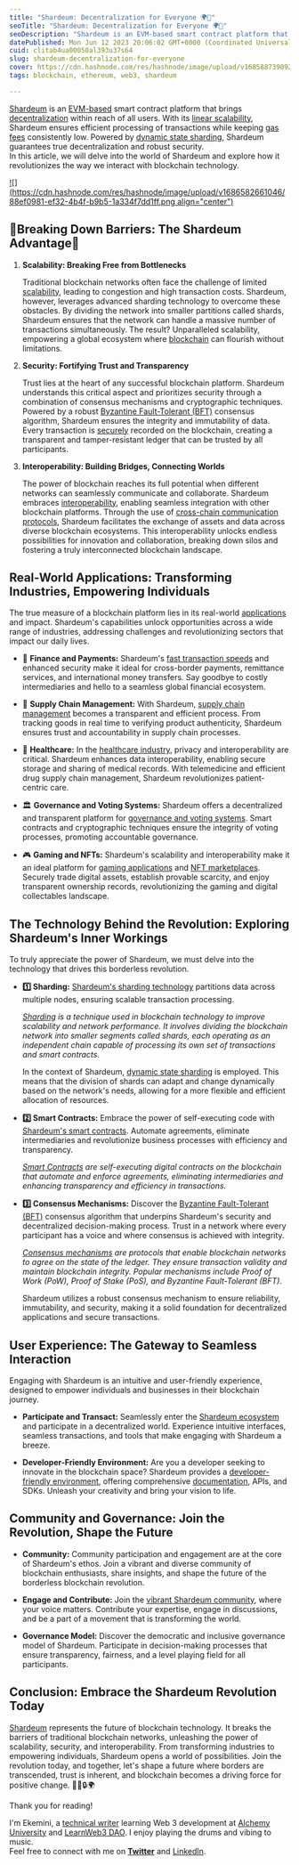 ```yaml
---
title: "Shardeum: Decentralization for Everyone 🌍💫"
seoTitle: "Shardeum: Decentralization for Everyone 🌍💫"
seoDescription: "Shardeum is an EVM-based smart contract platform that brings decentralization within reach of all users. With its linear scalability, Shardeum ensures effic"
datePublished: Mon Jun 12 2023 20:06:02 GMT+0000 (Coordinated Universal Time)
cuid: clitab4ua00050al393u37s64
slug: shardeum-decentralization-for-everyone
cover: https://cdn.hashnode.com/res/hashnode/image/upload/v1685887390924/81755f10-2d7f-4f1e-b1c5-6df0a1bd0ff9.jpeg
tags: blockchain, ethereum, web3, shardeum

---
```


[Shardeum](https://shardeum.org/) is an [EVM-based](http://ethereum.org/en/developers/docs/evm/) smart contract platform that brings [decentralization](https://shardeum.org/blog/what-is-decentralization/) within reach of all users. With its [linear scalability](https://shardeum.org/blog/worlds-first-auto-scaling-demo-by-blockchain-network/), Shardeum ensures efficient processing of transactions while keeping [gas fees](https://shardeum.org/blog/what-are-gas-fees/) consistently low. Powered by [dynamic state sharding](https://shardeum.org/blog/dynamic-state-sharding-shardeum/), Shardeum guarantees true decentralization and robust security.  
In this article, we will delve into the world of Shardeum and explore how it revolutionizes the way we interact with blockchain technology.

[![](https://cdn.hashnode.com/res/hashnode/image/upload/v1686582661046/88ef0981-ef32-4b4f-b9b5-1a334f7dd1ff.png align="center")](https://twitter.com/shardeum/status/1664519744572014592?s=20)

## 🌟Breaking Down Barriers: The Shardeum Advantage🌟

1. **Scalability: Breaking Free from Bottlenecks**
    
    Traditional blockchain networks often face the challenge of limited [scalability](https://shardeum.org/blog/what-is-blockchain-scalability/), leading to congestion and high transaction costs. Shardeum, however, leverages advanced sharding technology to overcome these obstacles. By dividing the network into smaller partitions called shards, Shardeum ensures that the network can handle a massive number of transactions simultaneously. The result? Unparalleled scalability, empowering a global ecosystem where [blockchain](https://www.investopedia.com/terms/b/blockchain.asp) can flourish without limitations.
    
2. **Security: Fortifying Trust and Transparency**
    
    Trust lies at the heart of any successful blockchain platform. Shardeum understands this critical aspect and prioritizes security through a combination of consensus mechanisms and cryptographic techniques. Powered by a robust [Byzantine Fault-Tolerant (BFT)](https://academy.binance.com/en/articles/byzantine-fault-tolerance-explained) consensus algorithm, Shardeum ensures the integrity and immutability of data. Every transaction is [securely](https://shardeum.org/explore/faqs/security/) recorded on the blockchain, creating a transparent and tamper-resistant ledger that can be trusted by all participants.
    
3. **Interoperability: Building Bridges, Connecting Worlds**
    
    The power of blockchain reaches its full potential when different networks can seamlessly communicate and collaborate. Shardeum embraces [interoperability](https://shardeum.org/blog/blockchain-interoperability/), enabling seamless integration with other blockchain platforms. Through the use of [cross-chain communication protocols](https://shardeum.org/blog/cross-chain-ecosystem/), Shardeum facilitates the exchange of assets and data across diverse blockchain ecosystems. This interoperability unlocks endless possibilities for innovation and collaboration, breaking down silos and fostering a truly interconnected blockchain landscape.
    

## Real-World Applications: Transforming Industries, Empowering Individuals

The true measure of a blockchain platform lies in its real-world [applications](https://shardeum.org/blog/what-are-decentralized-applications/) and impact. Shardeum's capabilities unlock opportunities across a wide range of industries, addressing challenges and revolutionizing sectors that impact our daily lives.

* 🏦 **Finance and Payments:** Shardeum's [fast transaction speeds](https://study.bitkeep.com/en/?ht_kb=speed-always-sharding-with-shardeum) and enhanced security make it ideal for cross-border payments, remittance services, and international money transfers. Say goodbye to costly intermediaries and hello to a seamless global financial ecosystem.
    
* 🚚 **Supply Chain Management:** With Shardeum, [supply chain management](https://consensys.net/blockchain-use-cases/supply-chain-management/) becomes a transparent and efficient process. From tracking goods in real time to verifying product authenticity, Shardeum ensures trust and accountability in supply chain processes.
    
* 🏥 **Healthcare:** In the [healthcare industry](https://builtin.com/blockchain/blockchain-healthcare-applications-companies), privacy and interoperability are critical. Shardeum enhances data interoperability, enabling secure storage and sharing of medical records. With telemedicine and efficient drug supply chain management, Shardeum revolutionizes patient-centric care.
    
* 🏛️ **Governance and Voting Systems:** Shardeum offers a decentralized and transparent platform for [governance and voting systems](https://www.futurelearn.com/info/courses/introduction-to-blockchain-dlt/0/steps/250310#:~:text=Here%2C%20'governance'%20refers%20to,is%20that%20it%20maintains%20decentralisation.). Smart contracts and cryptographic techniques ensure the integrity of voting processes, promoting accountable governance.
    
* 🎮 **Gaming and NFTs:** Shardeum's scalability and interoperability make it an ideal platform for [gaming applications](https://academy.binance.com/en/articles/what-is-gamefi-and-how-does-it-work) and [NFT marketplaces](https://www.blockchain-council.org/nft/nft-marketplace/). Securely trade digital assets, establish provable scarcity, and enjoy transparent ownership records, revolutionizing the gaming and digital collectables landscape.
    

## The Technology Behind the Revolution: Exploring Shardeum's Inner Workings

To truly appreciate the power of Shardeum, we must delve into the technology that drives this borderless revolution.

* **1️⃣ Sharding:** [Shardeum's sharding technology](https://shardeum.org/blog/sharding-types/) partitions data across multiple nodes, ensuring scalable transaction processing.
    
    [*Sharding*](https://www.techtarget.com/searchoracle/definition/sharding) *is a technique used in blockchain technology to improve scalability and network performance. It involves dividing the blockchain network into smaller segments called shards, each operating as an independent chain capable of processing its own set of transactions and smart contracts.*
    
    In the context of Shardeum, [dynamic state sharding](https://shardeum.org/blog/dynamic-state-sharding-shardeum/) is employed. This means that the division of shards can adapt and change dynamically based on the network's needs, allowing for a more flexible and efficient allocation of resources.
    
* **2️⃣ Smart Contracts:** Embrace the power of self-executing code with [Shardeum's smart contracts](https://shardeum.org/blog/how-to-deploy-smart-contract-on-shardeum-testnet-hardhat/). Automate agreements, eliminate intermediaries and revolutionize business processes with efficiency and transparency.
    
    [*Smart Contracts*](https://ethereum.org/en/developers/docs/smart-contracts/) *are self-executing digital contracts on the blockchain that automate and enforce agreements, eliminating intermediaries and enhancing transparency and efficiency in transactions.*
    
* **3️⃣ Consensus Mechanisms:** Discover the [Byzantine Fault-Tolerant (BFT)](https://academy.binance.com/en/articles/byzantine-fault-tolerance-explained) consensus algorithm that underpins Shardeum's security and decentralized decision-making process. Trust in a network where every participant has a voice and where consensus is achieved with integrity.
    
    [*Consensus mechanisms*](https://ethereum.org/en/developers/docs/consensus-mechanisms/) *are protocols that enable blockchain networks to agree on the state of the ledger. They ensure transaction validity and maintain blockchain integrity. Popular mechanisms include Proof of Work (PoW), Proof of Stake (PoS), and Byzantine Fault-Tolerant (BFT).*
    
    Shardeum utilizes a robust consensus mechanism to ensure reliability, immutability, and security, making it a solid foundation for decentralized applications and secure transactions.
    

## User Experience: The Gateway to Seamless Interaction

Engaging with Shardeum is an intuitive and user-friendly experience, designed to empower individuals and businesses in their blockchain journey.

* **Participate and Transact:** Seamlessly enter the [Shardeum ecosystem](https://docs.shardeum.org/network/explorer) and participate in a decentralized world. Experience intuitive interfaces, seamless transactions, and tools that make engaging with Shardeum a breeze.
    
* **Developer-Friendly Environment:** Are you a developer seeking to innovate in the blockchain space? Shardeum provides a [developer-friendly environment](https://shardeum.org/developer/), offering comprehensive [documentation](https://docs.shardeum.org/), APIs, and SDKs. Unleash your creativity and bring your vision to life.
    

## Community and Governance: Join the Revolution, Shape the Future

* **Community:** Community participation and engagement are at the core of Shardeum's ethos. Join a vibrant and diverse community of blockchain enthusiasts, share insights, and shape the future of the borderless blockchain revolution.
    
* **Engage and Contribute:** Join the [vibrant Shardeum community](https://shardeum.org/community/), where your voice matters. Contribute your expertise, engage in discussions, and be a part of a movement that is transforming the world.
    
* **Governance Model:** Discover the democratic and inclusive governance model of Shardeum. Participate in decision-making processes that ensure transparency, fairness, and a level playing field for all participants.
    

## Conclusion: Embrace the Shardeum Revolution Today

[Shardeum](https://shardeum.org/) represents the future of blockchain technology. It breaks the barriers of traditional blockchain networks, unleashing the power of scalability, security, and interoperability. From transforming industries to empowering individuals, Shardeum opens a world of possibilities. Join the revolution today, and together, let's shape a future where borders are transcended, trust is inherent, and blockchain becomes a driving force for positive change. 🚀🌐🔒🌍

Thank you for reading!  
  
I'm Ekemini, a [technical writer](https://dev.to/envitab) learning Web 3 development at [Alchemy University](https://university.alchemy.com/) and [LearnWeb3 DAO](https://learnweb3.io/). I enjoy playing the drums and vibing to music.  
Feel free to connect with me on [**Twitter**](https://twitter.com/your-twitter-handle) and [LinkedIn](https://www.linkedin.com/in/ekemini-samuel-45062a1b4/).